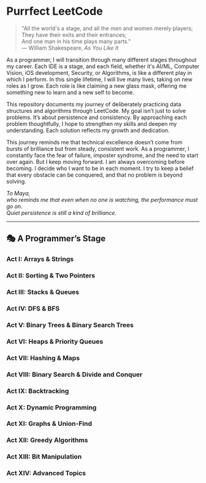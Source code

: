 # Purrfect LeetCode

> "All the world's a stage, and all the men and women merely players;  
> They have their exits and their entrances;  
> And one man in his time plays many parts."  
> — William Shakespeare, *As You Like It*

As a programmer, I will transition through many different stages throughout my career. Each IDE is a stage, and each field, whether it's AI/ML, Computer Vision, iOS development, Security, or Algorithms, is like a different play in which I perform. In this single lifetime, I will live many lives, taking on new roles as I grow. Each role is like claiming a new glass mask, offering me something new to learn and a new self to become.

This repository documents my journey of deliberately practicing data structures and algorithms through LeetCode. My goal isn’t just to solve problems. It’s about persistence and consistency. By approaching each problem thoughtfully, I hope to strengthen my skills and deepen my understanding. Each solution reflects my growth and dedication.

This journey reminds me that technical excellence doesn’t come from bursts of brilliance but from steady, consistent work. As a programmer, I constantly face the fear of failure, imposter syndrome, and the need to start over again. But I keep moving forward. I am always overcoming before becoming. I decide who I want to be in each moment. I try to keep a belief that every obstacle can be conquered, and that no problem is beyond solving.

*To Maya,  
who reminds me that even when no one is watching, the performance must go on.  
Quiet persistence is still a kind of brilliance.*

---

## 🎭 **A Programmer’s Stage**

### **Act I: Arrays & Strings**
### **Act II: Sorting & Two Pointers**
### **Act III: Stacks & Queues**
### **Act IV: DFS & BFS**
### **Act V: Binary Trees & Binary Search Trees**
### **Act VI: Heaps & Priority Queues**
### **Act VII: Hashing & Maps**
### **Act VIII: Binary Search & Divide and Conquer**
### **Act IX: Backtracking**
### **Act X: Dynamic Programming**
### **Act XI: Graphs & Union-Find**
### **Act XII: Greedy Algorithms**
### **Act XIII: Bit Manipulation**
### **Act XIV: Advanced Topics**
